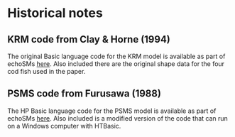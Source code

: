 # Historical notes

## KRM code from Clay & Horne (1994)

The original Basic language code for the KRM model is available as part of echoSMs [here](https://github.com/ices-tools-dev/echoSMs/tree/main/src/otherCode/Clay_Files). Also included there are the original shape data for the four cod fish used in the paper.

## PSMS code from Furusawa (1988)

The HP Basic language code for the PSMS model is available as part of echoSMs [here](https://github.com/ices-tools-dev/echoSMs/tree/main/src/otherCode/Furusawa_PSM). Also included is a modified version of the code that can run on a Windows computer with HTBasic.
